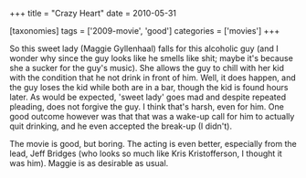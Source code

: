 +++
title = "Crazy Heart"
date = 2010-05-31

[taxonomies]
tags = ['2009-movie', 'good']
categories = ['movies']
+++

So this sweet lady (Maggie Gyllenhaal) falls for this alcoholic guy (and
I wonder why since the guy looks like he smells like shit; maybe it's
because she a sucker for the guy's music). She allows the guy to chill
with her kid with the condition that he not drink in front of him. Well,
it does happen, and the guy loses the kid while both are in a bar,
though the kid is found hours later. As would be expected, 'sweet
lady' goes mad and despite repeated pleading, does not forgive the guy.
I think that's harsh, even for him. One good outcome however was that
that was a wake-up call for him to actually quit drinking, and he even
accepted the break-up (I didn't).

The movie is good, but boring. The acting is even better, especially
from the lead, Jeff Bridges (who looks so much like Kris Kristofferson,
I thought it was him). Maggie is as desirable as usual.
